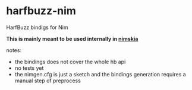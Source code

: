 # harfbuzz-nim
HarfBuzz bindigs for Nim 

**This is mainly meant to be used internally in [nimskia](https://github.com/mvenditto/nimskia)**

notes:
  - the bindings does not cover the whole hb api
  - no tests yet
  - the nimgen.cfg is just a sketch and the bindings generation requires a manual step of preprocess
  
